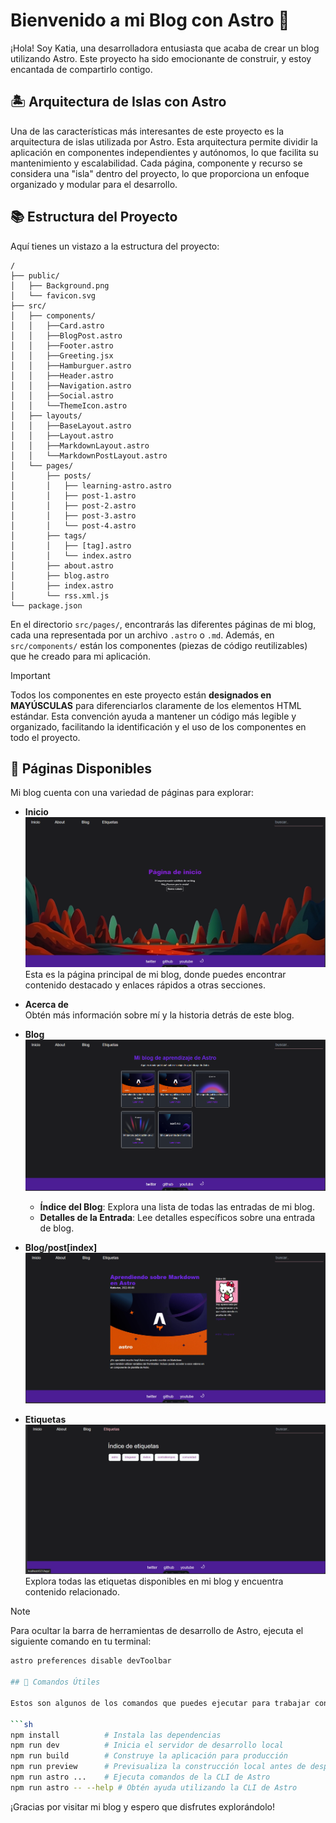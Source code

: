 # Bienvenido a mi Blog con Astro 🚀

¡Hola! Soy Katia, una desarrolladora entusiasta que acaba de crear un blog utilizando Astro. Este proyecto ha sido emocionante de construir, y estoy encantada de compartirlo contigo.

## 🏝️ Arquitectura de Islas con Astro

Una de las características más interesantes de este proyecto es la arquitectura de islas utilizada por Astro. Esta arquitectura permite dividir la aplicación en componentes independientes y autónomos, lo que facilita su mantenimiento y escalabilidad. Cada página, componente y recurso se considera una "isla" dentro del proyecto, lo que proporciona un enfoque organizado y modular para el desarrollo.

## 📚 Estructura del Proyecto

Aquí tienes un vistazo a la estructura del proyecto:

```text
/
├── public/
│   ├── Background.png
│   └── favicon.svg
├── src/
│   ├── components/
│   │   ├──Card.astro
│   │   ├──BlogPost.astro
│   │   ├──Footer.astro
│   │   ├──Greeting.jsx
│   │   ├──Hamburguer.astro
│   │   ├──Header.astro
│   │   ├──Navigation.astro
│   │   ├──Social.astro
│   │   └──ThemeIcon.astro
│   ├── layouts/
│   │   ├──BaseLayout.astro
│   │   ├──Layout.astro
│   │   ├──MarkdownLayout.astro
│   │   └──MarkdownPostLayout.astro
│   └── pages/
│       ├── posts/
│       │   ├── learning-astro.astro
│       │   ├── post-1.astro
│       │   ├── post-2.astro
│       │   ├── post-3.astro
│       │   └── post-4.astro
│       ├── tags/
│       │   ├── [tag].astro
│       │   └── index.astro
│       ├── about.astro
│       ├── blog.astro
│       ├── index.astro
│       └── rss.xml.js
└── package.json
```

En el directorio `src/pages/`, encontrarás las diferentes páginas de mi blog, cada una representada por un archivo `.astro` o `.md`. Además, en `src/components/` están los componentes (piezas de código reutilizables) que he creado para mi aplicación.

>[!IMPORTANT]
>Todos los componentes en este proyecto están **designados en MAYÚSCULAS** para diferenciarlos claramente de los elementos HTML estándar. Esta convención ayuda a mantener un código más legible y organizado, facilitando la identificación y el uso de los componentes en todo el proyecto.


## 📝 Páginas Disponibles

Mi blog cuenta con una variedad de páginas para explorar:

- **Inicio**  
  ![Imagen de la página de inicio](/public/inicio.png)  
  Esta es la página principal de mi blog, donde puedes encontrar contenido destacado y enlaces rápidos a otras secciones.

- **Acerca de**  
  Obtén más información sobre mí y la historia detrás de este blog.

- **Blog**  
  ![Imagen de la página del Blog](/public/blog.png) 
  - **Índice del Blog**: Explora una lista de todas las entradas de mi blog.
  - **Detalles de la Entrada**: Lee detalles específicos sobre una entrada de blog.
- **Blog/post[index]** 
  ![Imagen de la página de post](/public/post.png) 

- **Etiquetas**  
  ![Imagen de la página de Etiquetas](/public/etiquetas.png)  
  Explora todas las etiquetas disponibles en mi blog y encuentra contenido relacionado.

>[!NOTE]  
>Para ocultar la barra de herramientas de desarrollo de Astro, ejecuta el siguiente comando en tu terminal:  
  ```sh 
  astro preferences disable devToolbar

## 🚀 Comandos Útiles

Estos son algunos de los comandos que puedes ejecutar para trabajar con mi blog:

```sh
npm install          # Instala las dependencias
npm run dev          # Inicia el servidor de desarrollo local
npm run build        # Construye la aplicación para producción
npm run preview      # Previsualiza la construcción local antes de desplegar
npm run astro ...    # Ejecuta comandos de la CLI de Astro
npm run astro -- --help # Obtén ayuda utilizando la CLI de Astro
```

¡Gracias por visitar mi blog y espero que disfrutes explorándolo!
